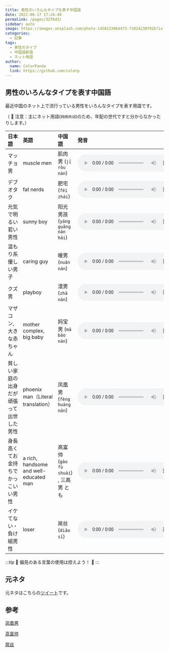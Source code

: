 ```yaml
---
title: 男性のいろんなタイプを表す中国語
date: 2022-06-17 17:24:49
permalink: /pages/32f6d3/
sidebar: auto
image: https://images.unsplash.com/photo-1450133064473-71024230f91b?ixlib=rb-1.2.1&ixid=MnwxMjA3fDB8MHxwaG90by1wYWdlfHx8fGVufDB8fHx8&auto=format&fit=crop&w=1770&q=80
categories:
  - 記事
tags:
  - 男性のタイプ
  - 中国語新語
  - ネット用語
author:
  name: ColorPanda
  link: https://github.com/colorp
---
```


## 男性のいろんなタイプを表す中国語

最近中国のネット上で流行っている男性をいろんなタイプを表す用語です。

（ 🐼 注意：主にネット用語(<label lang="zh">`网络热词`</label><Badge text="zh" />)のため、年配の世代ですと分からなかったりします。）

| 日本語                                   | 英語                                   | 中国語                                                         | 発音                                                                                                             |
| :--------------------------------------- | :------------------------------------- | :------------------------------------------------------------- | :--------------------------------------------------------------------------------------------------------------- |
| マッチョ男                               | muscle men                             | <label lang="zh">肌肉男 (`jī ròu nán`)</label>                 | <audio controls src="https://tts.baidu.com/text2audio?tex=肌肉男&cuid=dict&lan=ZH&ctp=1&pdt=30&vol=9"></audio>   |
| デブオタク                               | fat nerds                              | <label lang="zh">肥宅 (`féi zhái`)</label>                     | <audio controls src="https://tts.baidu.com/text2audio?tex=肥宅&cuid=dict&lan=ZH&ctp=1&pdt=30&vol=9"></audio>     |
| 元気で明るい若い男性                     | sunny boy                              | <label lang="zh">阳光男孩 (`yáng guāng nán hái`)</label>       | <audio controls src="https://tts.baidu.com/text2audio?tex=阳光男孩&cuid=dict&lan=ZH&ctp=1&pdt=30&vol=9"></audio> |
| 温もり系優しい男子                       | caring guy                             | <label lang="zh">暖男 (`nuǎn nán`)</label>                     | <audio controls src="https://tts.baidu.com/text2audio?tex=暖男&cuid=dict&lan=ZH&ctp=1&pdt=30&vol=9"></audio>     |
| クズ男                                   | playboy                                | <label lang="zh">渣男 (`zhā nán`)</label>                      | <audio controls src="https://tts.baidu.com/text2audio?tex=渣男&cuid=dict&lan=ZH&ctp=1&pdt=30&vol=9"></audio>     |
| マザコン, 大きな赤ちゃん                 | mother complex, big baby               | <label lang="zh">妈宝男 (`mā bǎo nán`)</label>                 | <audio controls src="https://tts.baidu.com/text2audio?tex=妈宝男&cuid=dict&lan=ZH&ctp=1&pdt=30&vol=9"></audio>   |
| 貧しい家庭の出身だが頑張って出世した男性 | phoenix man（Literal translation）     | <label lang="zh">凤凰男 (`fèng huáng nán`)</label>             | <audio controls src="https://tts.baidu.com/text2audio?tex=凤凰男&cuid=dict&lan=ZH&ctp=1&pdt=30&vol=9"></audio>   |
| 身長高くてお金持ちでかっこいい男性       | a rich, handsome and well-educated man | <label lang="zh">高富帅 (`gāo fù shuài`) , 三高男</label> とも | <audio controls src="https://tts.baidu.com/text2audio?tex=高富帅&cuid=dict&lan=ZH&ctp=1&pdt=30&vol=9"></audio>   |
| イケてない・負け組男性                   | loser                                  | <label lang="zh">屌丝 (`diǎo sī`)</label>                      | <audio controls src="https://tts.baidu.com/text2audio?tex=屌丝&cuid=dict&lan=ZH&ctp=1&pdt=30&vol=9"></audio>     |

:::tip 🐼
偏見のある言葉の使用は控えよう！ 🙇
:::

## 元ネタ

元ネタはこちらの[ツイート](https://twitter.com/xiechener/status/1537636903108984832)です。

## 参考

[凤凰男](https://baike.baidu.com/item/凤凰男/8643639)

[高富帅](https://baike.baidu.com/item/高富帅/5487667)

[屌丝](https://baike.baidu.com/item/屌丝/1415463)
